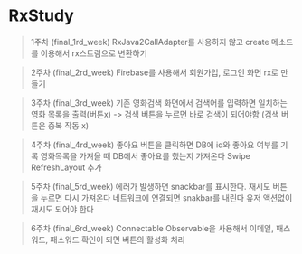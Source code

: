 # RxStudy
> 1주차 (final_1rd_week)
RxJava2CallAdapter를 사용하지 않고 create 메소드를 이용해서 rx스트림으로 변환하기



> 2주차 (final_2rd_week)
Firebase를 사용해서 회원가입, 로그인 화면 rx로 만들기



> 3주차 (final_3rd_week)
기존 영화검색 화면에서 검색어를 입력하면 일치하는 영화 목록을 출력(버튼x) -> 검색 버튼을 누르면 바로 검색이 되어야함 (검색 버튼은 중복 작동 x)



> 4주차 (final_4rd_week)
좋아요 버튼을 클릭하면 DB에 id와 좋아요 여부를 기록
영화목록을 가져올 때 DB에서 좋아요를 했는지 가져온다
Swipe RefreshLayout 추가



> 5주차 (final_5rd_week)
에러가 발생하면 snackbar를 표시한다. 재시도 버튼을 누르면 다시 가져온다
네트워크에 연결되면 snakbar를 내린다
유저 액션없이 재시도 되어야 한다



> 6주차 (final_6rd_week)
Connectable Observable을 사용해서 이메일, 패스워드, 패스워드 확인이 되면 버튼의 활성화 처리

